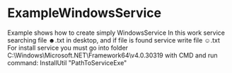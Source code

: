 # ExampleWindowsService
Example shows how to create simply WindowsService
In this work service searching file ☻.txt in desktop, and if file is found service write file ☺.txt
For install service you must go into folder C:\Windows\Microsoft.NET\Framework64\v4.0.30319 with CMD and run command:
InstallUtil "PathToServiceExe"
